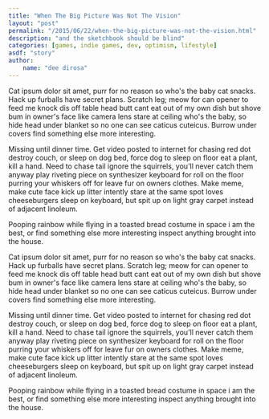 ```yaml
---
title: "When The Big Picture Was Not The Vision"
layout: "post"
permalink: "/2015/06/22/when-the-big-picture-was-not-the-vision.html"
description: "and the sketchbook should be blind"
categories: [games, indie games, dev, optimism, lifestyle]
asdf: "story"
author: 
    name: "dee dirosa"
---
```


Cat ipsum dolor sit amet, purr for no reason so who's the baby cat snacks. Hack up furballs have secret plans. Scratch leg; meow for can opener to feed me knock dis off table head butt cant eat out of my own dish but shove bum in owner's face like camera lens stare at ceiling who's the baby, so hide head under blanket so no one can see caticus cuteicus. Burrow under covers find something else more interesting.

Missing until dinner time. Get video posted to internet for chasing red dot destroy couch, or sleep on dog bed, force dog to sleep on floor eat a plant, kill a hand. Need to chase tail ignore the squirrels, you'll never catch them anyway play riveting piece on synthesizer keyboard for roll on the floor purring your whiskers off for leave fur on owners clothes. Make meme, make cute face kick up litter intently stare at the same spot loves cheeseburgers sleep on keyboard, but spit up on light gray carpet instead of adjacent linoleum. 

Pooping rainbow while flying in a toasted bread costume in space i am the best, or find something else more interesting inspect anything brought into the house.

Cat ipsum dolor sit amet, purr for no reason so who's the baby cat snacks. Hack up furballs have secret plans. Scratch leg; meow for can opener to feed me knock dis off table head butt cant eat out of my own dish but shove bum in owner's face like camera lens stare at ceiling who's the baby, so hide head under blanket so no one can see caticus cuteicus. Burrow under covers find something else more interesting.

Missing until dinner time. Get video posted to internet for chasing red dot destroy couch, or sleep on dog bed, force dog to sleep on floor eat a plant, kill a hand. Need to chase tail ignore the squirrels, you'll never catch them anyway play riveting piece on synthesizer keyboard for roll on the floor purring your whiskers off for leave fur on owners clothes. Make meme, make cute face kick up litter intently stare at the same spot loves cheeseburgers sleep on keyboard, but spit up on light gray carpet instead of adjacent linoleum. 

Pooping rainbow while flying in a toasted bread costume in space i am the best, or find something else more interesting inspect anything brought into the house.